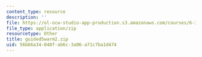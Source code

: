 ```yaml
---
content_type: resource
description: ''
file: https://ol-ocw-studio-app-production.s3.amazonaws.com/courses/6-370-the-battlecode-programming-competition-january-iap-2013/56b66a34048fab6c3a06a71c7ba1d474_guidedSwarm2.zip
file_type: application/zip
resourcetype: Other
title: guidedSwarm2.zip
uid: 56b66a34-048f-ab6c-3a06-a71c7ba1d474
---
```

